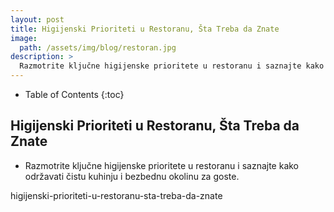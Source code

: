 ```yaml
---
layout: post
title: Higijenski Prioriteti u Restoranu, Šta Treba da Znate
image: 
  path: /assets/img/blog/restoran.jpg
description: >
  Razmotrite ključne higijenske prioritete u restoranu i saznajte kako održavati čistu kuhinju i bezbednu okolinu za goste.
---
```



- Table of Contents
{:toc}

## Higijenski Prioriteti u Restoranu, Šta Treba da Znate

- Razmotrite ključne higijenske prioritete u restoranu i saznajte kako održavati čistu kuhinju i bezbednu okolinu za goste.

higijenski-prioriteti-u-restoranu-sta-treba-da-znate